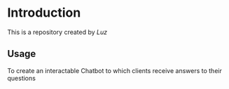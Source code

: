 # Introduction


This is a repository created by *Luz*


## Usage


To create an interactable Chatbot to which clients receive answers to their questions

 
